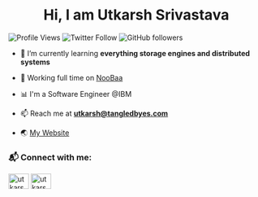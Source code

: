 <h1 align="center">Hi, I am Utkarsh Srivastava</h1>

![Profile Views](https://komarev.com/ghpvc/?username=utkarsh-pro&label=Profile%20views&color=0e75b6&style=flat)
![Twitter Follow](https://img.shields.io/twitter/follow/tangledbytes?style=social)
![GitHub followers](https://img.shields.io/github/followers/tangledbytes?style=social)

<!---
<p align="left"> <a href="https://github.com/ryo-ma/github-profile-trophy"><img src="https://github-profile-trophy.vercel.app/?username=utkarsh-pro&margin-w=8&margin-h=8&row=1" alt="utkarsh-pro" /></a> </p>
-->

- 🌱 I’m currently learning **everything storage engines and distributed systems**

- 🔨 Working full time on [NooBaa](https://github.com/noobaa/noobaa-core)

- 📊 I'm a Software Engineer @IBM

- 📫 Reach me at **utkarsh@tangledbyes.com**
  
- 🌏 [My Website](https://tangledbytes.com)

<h3 align="left">📬 Connect with me:</h3>
<p align="left">
<a href="https://twitter.com/tangledbytes" target="blank"><img align="center" src="https://raw.githubusercontent.com/rahuldkjain/github-profile-readme-generator/master/src/images/icons/Social/twitter.svg" alt="utkarshdev23" height="30" width="40" /></a>
<a href="https://linkedin.com/in/utkarsh-srivastava-2310" target="blank"><img align="center" src="https://raw.githubusercontent.com/rahuldkjain/github-profile-readme-generator/master/src/images/icons/Social/linked-in-alt.svg" alt="utkarsh-srivastava-2310" height="30" width="40" /></a>
</p>

<!---
<h3 align="left">🧰 Languages and Tools:</h3>
<p align="left"> 
  <a href="https://www.w3schools.com/cpp/" target="_blank" rel="noreferrer"> 
    <img src="https://raw.githubusercontent.com/devicons/devicon/master/icons/cplusplus/cplusplus-original.svg" alt="cplusplus" width="40" height="40"/>
  </a>
  <a href="https://www.docker.com/" target="_blank" rel="noreferrer">
    <img src="https://raw.githubusercontent.com/devicons/devicon/master/icons/docker/docker-original-wordmark.svg" alt="docker" width="40" height="40"/>
  </a>
  <a href="https://golang.org" target="_blank" rel="noreferrer">
    <img src="https://raw.githubusercontent.com/devicons/devicon/master/icons/go/go-original.svg" alt="go" width="40" height="40"/>
  </a>
  <a href="https://developer.mozilla.org/en-US/docs/Web/JavaScript" target="_blank" rel="noreferrer">
    <img src="https://raw.githubusercontent.com/devicons/devicon/master/icons/javascript/javascript-original.svg" alt="javascript" width="40" height="40"/
  </a>
  <a href="https://kubernetes.io" target="_blank" rel="noreferrer">
    <img src="https://www.vectorlogo.zone/logos/kubernetes/kubernetes-icon.svg" alt="kubernetes" width="40" height="40"/>
  </a>
  <a href="https://www.linux.org/" target="_blank" rel="noreferrer">
    <img src="https://raw.githubusercontent.com/devicons/devicon/master/icons/linux/linux-original.svg" alt="linux" width="40" height="40"/>
  </a>
  <a href="https://www.mongodb.com/" target="_blank" rel="noreferrer">
    <img src="https://raw.githubusercontent.com/devicons/devicon/master/icons/mongodb/mongodb-original-wordmark.svg" alt="mongodb" width="40" height="40"/>   </a>
  <a href="https://nodejs.org" target="_blank" rel="noreferrer">
    <img src="https://raw.githubusercontent.com/devicons/devicon/master/icons/nodejs/nodejs-original-wordmark.svg" alt="nodejs" width="40" height="40"/>
  </a>
  <a href="https://www.postgresql.org" target="_blank" rel="noreferrer">
    <img src="https://raw.githubusercontent.com/devicons/devicon/master/icons/postgresql/postgresql-original-wordmark.svg" alt="postgresql" width="40" height="40"/>
  </a>
  <a href="https://reactjs.org/" target="_blank" rel="noreferrer">
    <img src="https://raw.githubusercontent.com/devicons/devicon/master/icons/react/react-original-wordmark.svg" alt="react" width="40" height="40"/>
  </a>
  <a href="https://redis.io" target="_blank" rel="noreferrer">
    <img src="https://raw.githubusercontent.com/devicons/devicon/master/icons/redis/redis-original-wordmark.svg" alt="redis" width="40" height="40"/>
  </a>
  <a href="https://www.rust-lang.org" target="_blank" rel="noreferrer">
    <img src="https://raw.githubusercontent.com/devicons/devicon/master/icons/rust/rust-plain.svg" alt="rust" width="40" height="40"/>
  </a>
  <a href="https://www.typescriptlang.org/" target="_blank" rel="noreferrer"> 
    <img src="https://raw.githubusercontent.com/devicons/devicon/master/icons/typescript/typescript-original.svg" alt="typescript" width="40" height="40"/>   </a>
</p>

<h3 align="left">📈 Stats:</h3>

<p>
  <img align="left" src="https://github-readme-stats.vercel.app/api/top-langs?username=utkarsh-pro&show_icons=true&locale=en&hide=QML,CSS,HTML,Shell,Vim+script" alt="utkarsh-pro" />
</p>

<p>
  &nbsp;
  <img align="center" src="https://github-readme-stats.vercel.app/api?username=utkarsh-pro&show_icons=true&locale=en" alt="utkarsh-pro" />
</p>
<p>
  <img align="center" src="https://github-readme-streak-stats.herokuapp.com/?user=utkarsh-pro" alt="utkarsh-pro" />
</p>
-->
